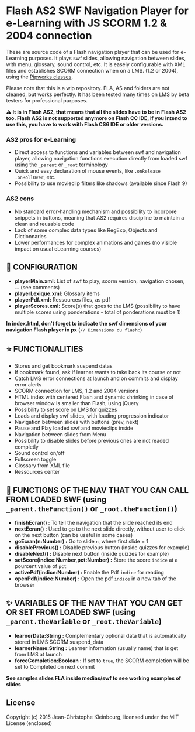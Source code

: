 # Flash AS2 SWF Navigation Player for e-Learning with JS SCORM 1.2 & 2004 connection

These are source code of a Flash navigation player that can be used for e-Learning purposes. It plays swf slides, allowing navigation between slides, with menu, glossary, sound control, etc. It is easely configurable with XML files and establishes SCORM connection when on a LMS. (1.2 or 2004), using the [Pipwerks classes](http://pipwerks.com/).

Please note that this is a wip repository. FLA, AS and folders are not cleaned, but works perfectly. It has been tested many times on LMS by beta testers for professional purposes.

**:warning: It is in Flash AS2, that means that all the slides have to be in Flash AS2 too. Flash AS2 is not supported anymore on Flash CC IDE, if you intend to use this, you have to work with Flash CS6 IDE or older versions.**

### AS2 pros for e-Learning
* Direct access to functions and variables between swf and navigation player, allowing navigation functions execution directly from loaded swf using the ```_parent``` or ```_root``` terminology
* Quick and easy declaration of mouse events, like ```.onRelease``` ```.onRollOver```, etc.
* Possibility to use movieclip filters like shadows (available since Flash 9)

### AS2 cons
* No standard error-handling mechanism and possibility to incorpore snippets in buttons, meaning that AS2 requires discipline to maintain a clean and reusable code
* Lack of some complex data types like RegExp, Objects and Dictionnaries
* Lower performances for complex animations and games (no visible impact on usual eLearning courses)


## :electric_plug: CONFIGURATION
* **playerMain.xml:** List of swf to play, scorm version, navigation chosen, ... (see comments)
* **playerLexique.xml:** Glossary items
* **playerPdf.xml:** Ressources files, as pdf
* **playerScores.xml:** Score(s) that goes to the LMS (possibility to have multiple scores using ponderations - total of ponderations must be 1)

**In index.html, don't forget to indicate the swf dimensions of your navigation Flash player in px** (```// Dimensions du flash:```)


## :star: FUNCTIONALITIES
* Stores and get bookmark suspend datas
* If bookmark found, ask if learner wants to take back its course or not
* Catch LMS error connections at launch and on commits and display error alerts
* SCORM connection for LMS, 1.2 and 2004 versions
* HTML index with centered Flash and dynamic shrinking in case of browser window is smaller than Flash, using jQuery
* Possibility to set score on LMS for quizzes
* Loads and display swf slides, with loading progression indicator
* Navigation between slides with buttons (prev, next)
* Pause and Play loaded swf and movieclips inside
* Navigation between slides from Menu
* Possibility to disable slides before previous ones are not readed completly
* Sound control on/off
* Fullscreen toggle
* Glossary from XML file
* Ressources center


## :star2: FUNCTIONS OF THE NAV THAT YOU CAN CALL FROM LOADED SWF (using  ```_parent.theFunction()``` or ```_root.theFunction()```)
* **finishEcran() :** To tell the navigation that the slide reached its end
* **nextEcran() :** Used to go to the next slide directly, without user to click on the next button (can be useful in some cases)
* **goEcran(n:Number) :** Go to slide ```n```, where first slide = 1
* **disablePrevious() :** Disable previous button (inside quizzes for example)
* **disableNext() :** Disable next button (inside quizzes for example)
* **setScore(indice:Number,pct:Number) :** Store the score ```indice``` at a pourcent value of ```pct```
* **activePdf(indice:Number) :** Enable the Pdf ```indice``` for reading
* **openPdf(indice:Number) :** Open the pdf ```indice``` in a new tab of the browser


## :sparkles: VARIABLES OF THE NAV THAT YOU CAN GET OR SET FROM LOADED SWF (using  ```_parent.theVariable``` or ```_root.theVariable```)
* **learnerData:String :** Complementary optional data that is automatically stored in LMS SCORM suspend_data
* **learnerName:String :** Learner information (usually name) that is get from LMS at launch
* **forceCompletion:Boolean :** If set to ```true```, the SCORM completion will be set to Completed on next commit


**See samples slides FLA inside medias/swf to see working examples of slides**

## License
Copyright (c) 2015 Jean-Christophe Kleinbourg, licensed under the MIT License (enclosed)
